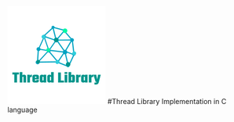 ![ThreadLibraryLogo](https://github.com/PrajwalAdsul/ThreadLibrary/blob/master/ThreadLibraryLogo.png)
#Thread Library Implementation in C language
